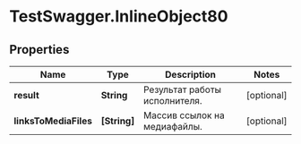 # TestSwagger.InlineObject80

## Properties

Name | Type | Description | Notes
------------ | ------------- | ------------- | -------------
**result** | **String** | Результат работы исполнителя. | [optional] 
**linksToMediaFiles** | **[String]** | Массив ссылок на медиафайлы. | [optional] 


